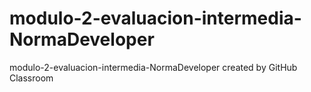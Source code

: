 # modulo-2-evaluacion-intermedia-NormaDeveloper
modulo-2-evaluacion-intermedia-NormaDeveloper created by GitHub Classroom
